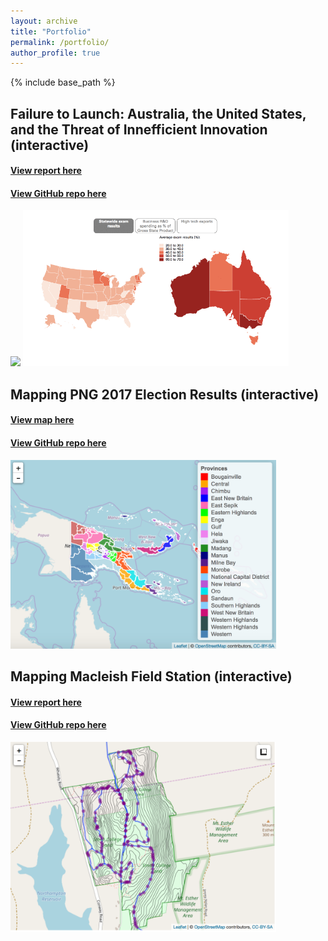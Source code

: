 ```yaml
---
layout: archive
title: "Portfolio"
permalink: /portfolio/
author_profile: true
---
```


{% include base_path %}

## Failure to Launch: Australia, the United States, and the Threat of Innefficient Innovation (interactive)

#### [View report here](https://www.ussc.edu.au/analysis/australia-the-united-states-and-the-threat-of-inefficient-innovation-failure-to-launch)
#### [View GitHub repo here](https://github.com/USStudiesCentre/global-innovation-index)

<img src="/images/graph-final.gif" width="425"/> <img src="/images/maps-final.gif" width="425"/> 

## Mapping PNG 2017 Election Results (interactive)

#### [View map here](https://zmeers.github.io/png-map/png_map.html)
#### [View GitHub repo here](https://github.com/zmeers/png-map)
<img src="/images/png_map.png" width="425"/>

## Mapping Macleish Field Station (interactive)

#### [View report here](https://zmeers.github.io/SDS192-Mini-Project-4/MP4.html)
#### [View GitHub repo here](https://github.com/zmeers/SDS192-Mini-Project-4)
<img src="/images/macleish.png" width="425"/>

